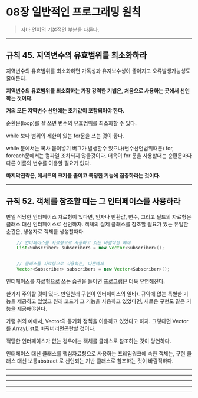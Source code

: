 
# 08장 일반적인 프로그래밍 원칙
> 자바 언어의 기본적인 부분을 다룬다.

------------------------------------------------------------------------
## 규칙 45. 지역변수의 유효범위를 최소화하라

지역변수의 유효범위를 최소화하면 가독성과 유지보수성이 좋아지고 오류발생가능성도 줄여든다.

**지역변수의 유효범위를 최소화하는 가장 강력한 기법은, 처음으로 사용하는 곳에서 선언하는 것이다.**

**거의 모든 지역변수 선언에는 초기값이 포함되어야 한다.**

순환문(loop)를 잘 쓰면 변수의 유효범위를 최소화할 수 있다.

while 보다 범위의 제한이 있는 for문을 쓰는 것이 좋다.

while 문에서는 복사 붙여넣기 버그가 발생할수 있으나(변수선언범위때문)
for, foreach문에서는 컴파일 조차되지 않을것이다.
더욱이 for 문을 사용할때는 순환문마다 다른 이름의 변수를 이용할 필요가 없다.

**마지막전략은, 메서드의 크기를 줄이고 특정한 기능에 집중하라는 것이다.**



------------------------------------------------------------------------
## 규칙 52. 객체를 참조할 때는 그 인터페이스를 사용하라

만일 적당한 인터페이스 자료형이 있다면, 인자나 반환값, 변수, 그리고 필드의 자료형은클래스 대신 인터페이스로 선언하자.
객체의 실제 클래스를 참조할 필요가 있는 유일한 순간은, 생성자로 객체를 생성할때다.

```java
    // 인터페이스를 자료형으로 사용하고 있는 바람직한 예제
    List<Subscriber> subscribers = new Vector<Subscriber>();


    // 클래스를 자료형으로 사용하는, 나쁜예제
    Vector<Subscriber> subscribers = new Vector<Subscriber>();
```

인터페이스를 자료형으로 쓰는 습관을 들이면 프로그램은 더욱 유연해진다.

한가지 주의할 것이 있다. 만일원래 구현이 인터페이스의 일바ㄴ규약에 없는 특별한
기능을 제공하고 있었고 원래 코드가 그 기능을 사용하고 있었다면, 새로운 구현도 같은 기능을 제공해야한다.

가령 위의 예에서, Vector의 동기화 정첵을 이용하고 있었다고 하자.
그렇다면 Vector를 ArrayList로 바꿔버리면곤란할 것이다.

적당한 인터페이스가 없는 경우에는 객체를 클래스로 참조하는 것이 당연하다.

인터페이스 대신 클래스를 핵심자료형으로 사용하는 프레임워크에 속한 객체는, 구현 클래스 대신 보통abstract 로 선언되는
기반 클래스로 참조하는 것이 바람직하다.

------------------------------------------------------------------------
------------------------------------------------------------------------
------------------------------------------------------------------------
------------------------------------------------------------------------
------------------------------------------------------------------------

